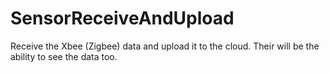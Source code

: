 # SensorReceiveAndUpload
Receive the Xbee (Zigbee) data and upload it to the cloud. Their will be the ability to see the data too.

